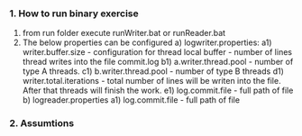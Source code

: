 ### 1. How to run binary exercise

  1) from run folder execute runWriter.bat or runReader.bat
  2) The below properties can be configured
     a) logwriter.properties:
       a1) writer.buffer.size - configuration for thread local buffer - number of lines thread writes into the file commit.log
       b1) a.writer.thread.pool - number of type A threads.
       c1) b.writer.thread.pool - number of type B threads
       d1) writer.total.iterations - total number of lines will be writen into the file. After that threads will finish the work.
       e1) log.commit.file -  full path of file
     b) logreader.properties
       a1) log.commit.file - full path of file

### 2. Assumtions
